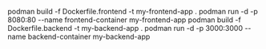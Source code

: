 podman build -f Dockerfile.frontend -t my-frontend-app .
podman run -d -p 8080:80 --name frontend-container my-frontend-app
podman  build -f Dockerfile.backend -t my-backend-app .
podman  run -d -p 3000:3000 --name backend-container my-backend-app

